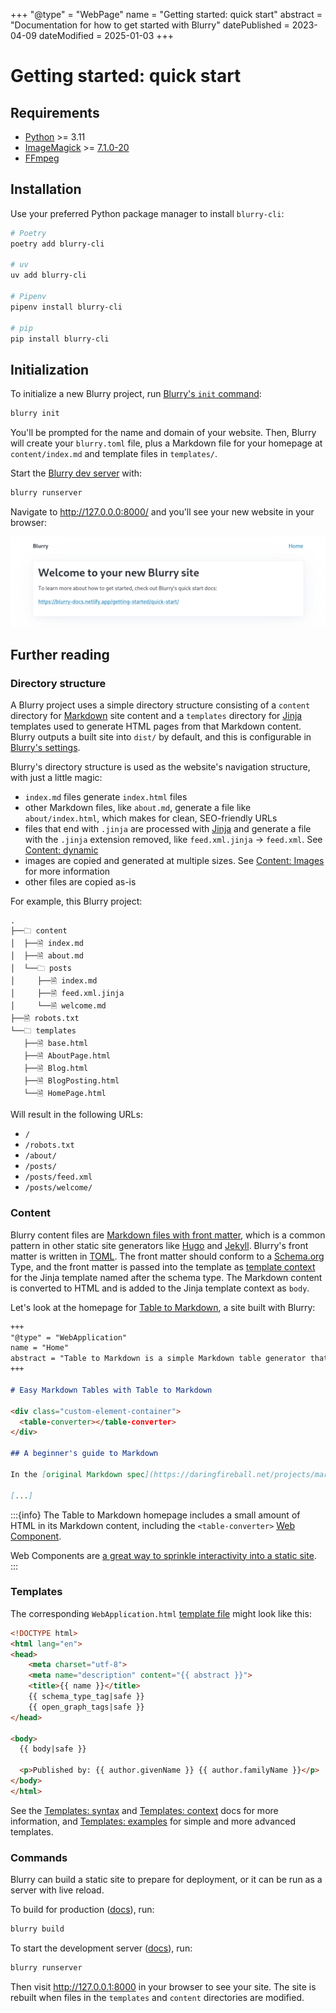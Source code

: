 +++
"@type" = "WebPage"
name = "Getting started: quick start"
abstract = "Documentation for how to get started with Blurry"
datePublished = 2023-04-09
dateModified = 2025-01-03
+++

# Getting started: quick start

## Requirements

- [Python](https://www.python.org/) >= 3.11
- [ImageMagick](https://imagemagick.org/index.php) >= [7.1.0-20](https://github.com/ImageMagick/Website/blob/main/ChangeLog.md#710-20---2022-01-22)
- [FFmpeg](https://ffmpeg.org/)

## Installation

Use your preferred Python package manager to install `blurry-cli`:

```bash
# Poetry
poetry add blurry-cli

# uv
uv add blurry-cli

# Pipenv
pipenv install blurry-cli

# pip
pip install blurry-cli
```

## Initialization

To initialize a new Blurry project, run [Blurry's `init` command](../commands/init.md):

```bash
blurry init
```

You'll be prompted for the name and domain of your website.
Then, Blurry will create your `blurry.toml` file, plus a Markdown file for your homepage at `content/index.md` and template files in `templates/`.

Start the [Blurry dev server](../commands/runserver.md) with:

```bash
blurry runserver
```

Navigate to <http://127.0.0.0:8000/> and you'll see your new website in your browser:

![Screenshot of the website created with Blurry's init command](../images/blurry-init-screenshot.png)

## Further reading

### Directory structure

A Blurry project uses a simple directory structure consisting of a `content` directory for [Markdown](https://daringfireball.net/projects/markdown/) site content and a `templates` directory for [Jinja](https://jinja.palletsprojects.com/en/) templates used to generate HTML pages from that Markdown content.
Blurry outputs a built site into `dist/` by default, and this is configurable in [Blurry's settings](../configuration/settings.md).

Blurry's directory structure is used as the website's navigation structure, with just a little magic:

- `index.md` files generate `index.html` files
- other Markdown files, like `about.md`, generate a file like `about/index.html`, which makes for clean, SEO-friendly URLs
- files that end with `.jinja` are processed with [Jinja](https://jinja.palletsprojects.com/en/stable/) and generate a file with the `.jinja` extension removed, like `feed.xml.jinja` -> `feed.xml`. See [Content: dynamic](../content/dynamic.md)
- images are copied and generated at multiple sizes. See [Content: Images](../content/images.md) for more information
- other files are copied as-is

For example, this Blurry project:

```text
.
├──🗀 content
│  ├──🗎 index.md
│  ├──🗎 about.md
│  └──🗀 posts
│     ├──🗎 index.md
│     ├──🗎 feed.xml.jinja
│     └──🗎 welcome.md
├──🗎 robots.txt
└──🗀 templates
   ├──🗎 base.html
   ├──🗎 AboutPage.html
   ├──🗎 Blog.html
   ├──🗎 BlogPosting.html
   └──🗎 HomePage.html
```

Will result in the following URLs:

- `/`
- `/robots.txt`
- `/about/`
- `/posts/`
- `/posts/feed.xml`
- `/posts/welcome/`

### Content

Blurry content files are [Markdown files with front matter](../content/markdown.md), which is a common pattern in other static site generators like [Hugo](https://gohugo.io/content-management/front-matter/) and [Jekyll](https://jekyllrb.com/docs/front-matter/).
Blurry's front matter is written in [TOML](https://toml.io/en/).
The front matter should conform to a [Schema.org](https://schema.org/) Type, and the front matter is passed into the template as [template context](../templates/context.md) for the Jinja template named after the schema type.
The Markdown content is converted to HTML and is added to the Jinja template context as `body`.

Let's look at the homepage for [Table to Markdown](https://tabletomarkdown.com/), a site built with Blurry:

```markdown
+++
"@type" = "WebApplication"
name = "Home"
abstract = "Table to Markdown is a simple Markdown table generator that converts tables from spreadsheet applications and websites into well-formatted Markdown tables."
+++

# Easy Markdown Tables with Table to Markdown

<div class="custom-element-container">
  <table-converter></table-converter>
</div>

## A beginner's guide to Markdown

In the [original Markdown spec](https://daringfireball.net/projects/markdown/), John Gruber describes Markdown as "a text-to-HTML conversion tool for web writers."

[...]
```

:::{info}
The Table to Markdown homepage includes a small amount of HTML in its Markdown content, including the `<table-converter>` [Web Component](https://developer.mozilla.org/en-US/docs/Web/Web_Components).

Web Components are [a great way to sprinkle interactivity into a static site](https://johnfraney.ca/blog/vue-static-site-web-component-custom-elements/).
:::

### Templates

The corresponding `WebApplication.html` [template file](../templates/syntax.md) might look like this:

```html
<!DOCTYPE html>
<html lang="en">
<head>
    <meta charset="utf-8">
    <meta name="description" content="{{ abstract }}">
    <title>{{ name }}</title>
    {{ schema_type_tag|safe }}
    {{ open_graph_tags|safe }}
</head>

<body>
  {{ body|safe }}

  <p>Published by: {{ author.givenName }} {{ author.familyName }}</p>
</body>
</html>
```

See the [Templates: syntax](../templates/syntax.md) and [Templates: context](../templates/context.md) docs for more information, and [Templates: examples](../templates/examples.md) for simple and more advanced templates.

### Commands

Blurry can build a static site to prepare for deployment, or it can be run as a server with live reload.

To build for production ([docs](../commands/build.md)), run:

```bash
blurry build
```

To start the development server ([docs](../commands/runserver.md)), run:

```bash
blurry runserver
```

Then visit <http://127.0.0.1:8000> in your browser to see your site.
The site is rebuilt when files in the `templates` and `content` directories are modified.
